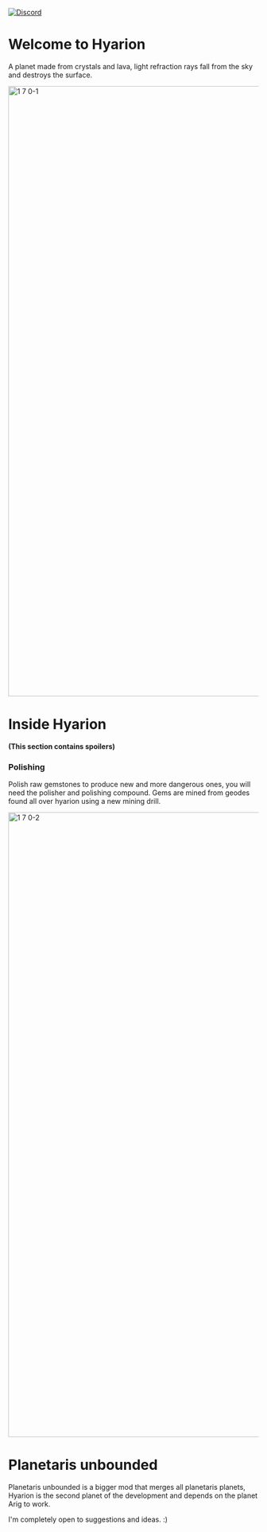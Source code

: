[![Discord](https://img.shields.io/badge/Discord-%235865F2.svg?style=for-the-badge&logo=discord&logoColor=white)](https://discord.com/invite/Mu7zkD7THf)

# Welcome to Hyarion

A planet made from crystals and lava, light refraction rays fall from the sky and destroys the surface.

<img width="2391" height="1227" alt="1 7 0-1" src="https://github.com/user-attachments/assets/541fd39c-832c-4056-8e0b-9dbae8e215ec" />

# Inside Hyarion

**(This section contains spoilers)**

### Polishing

Polish raw gemstones to produce new and more dangerous ones, you will need the polisher and polishing compound. Gems are mined from geodes found all over hyarion using a new mining drill.

<img width="2443" height="1256" alt="1 7 0-2" src="https://github.com/user-attachments/assets/452b846a-f052-419b-879f-98dec8a35f06" />

# Planetaris unbounded

Planetaris unbounded is a bigger mod that merges all planetaris planets, Hyarion is the second planet of the development and depends on the planet Arig to work.

I'm completely open to suggestions and ideas. :)
